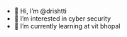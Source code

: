 - 👋 Hi, I’m @drishtti
- 👀 I’m interested in cyber security 
- 🌱 I’m currently learning at vit bhopal

